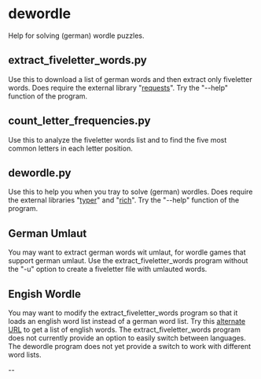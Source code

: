 # dewordle
Help for solving (german) wordle puzzles.

## extract_fiveletter_words.py
Use this to download a list of german words and then extract only fiveletter words.
Does require the external library "[requests]".
Try the "--help" function of the program.

## count_letter_frequencies.py
Use this to analyze the fiveletter words list and to
find the five most common letters in each letter
position.

## dewordle.py
Use this to help you when you tray to solve (german)
wordles.
Does require the external libraries "[typer]" and "[rich]".
Try the "--help" function of the program.

## German Umlaut
You may want to extract german words wit umlaut, for
wordle games that support german umlaut.
Use the extract_fiveletter_words program without
the "-u" option to create a fiveletter file with
umlauted words.

## Engish Wordle
You may want to modify the extract_fiveletter_words
program so that it loads an english word list 
instead of a german word list.
Try this [alternate URL] to get a list of english
words.
The extract_fiveletter_words program does not 
currently provide an option to easily switch between
languages.
The dewordle program does not yet provide a switch
to work with different word lists.

--

[requests]: https://pypi.org/project/requests/
[typer]: https://pypi.org/project/typer/
[rich]: https://pypi.org/project/rich/
[alternate URL]: https://raw.githubusercontent.com/tabatkins/wordle-list/refs/heads/main/words